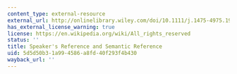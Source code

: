 ```yaml
---
content_type: external-resource
external_url: http://onlinelibrary.wiley.com/doi/10.1111/j.1475-4975.1977.tb00045.x/abstract
has_external_license_warning: true
license: https://en.wikipedia.org/wiki/All_rights_reserved
status: ''
title: Speaker's Reference and Semantic Reference
uid: 5d5d50b3-1a99-4586-a8fd-40f293f4b430
wayback_url: ''
---
```

